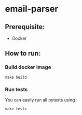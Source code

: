 # email-parser

## Prerequisite:
- Docker

## How to run:
### Build docker image
```
make build
```

### Run tests
You can easily run all pytests using :
```
make tests
```
